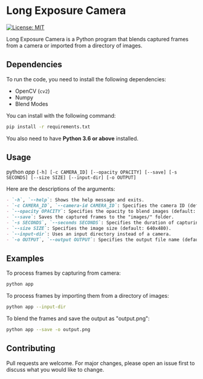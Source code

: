 # Long Exposure Camera
[![License: MIT](https://img.shields.io/badge/License-MIT-yellow.svg)](https://opensource.org/licenses/MIT)

Long Exposure Camera is a Python program that blends captured frames from a camera or imported from a directory of images.

## Dependencies
To run the code, you need to install the following dependencies:

- OpenCV (`cv2`)
- Numpy
- Blend Modes

You can install with the following command:
```bash
pip install -r requirements.txt
```
You also need to have **Python 3.6 or above** installed.

## Usage
python *app* `[-h] [-c CAMERA_ID] [--opacity OPACITY] [--save] [-s SECONDS] [--size SIZE] [--input-dir] [-o OUTPUT]`

Here are the descriptions of the arguments:
```md
- `-h`, `--help`: Shows the help message and exits.
- `-c CAMERA_ID`, `--camera-id CAMERA_ID`: Specifies the camera ID (default: 0).
- `--opacity OPACITY`: Specifies the opacity to blend images (default: 0.3125).
- `--save`: Saves the captured frames to the "images/" folder.
- `-s SECONDS`, `--seconds SECONDS`: Specifies the duration of capturing frames in seconds (default: 10).
- `--size SIZE`: Specifies the image size (default: 640x480).
- `--input-dir`: Uses an input directory instead of a camera.
- `-o OUTPUT`, `--output OUTPUT`: Specifies the output file name (default: output.png).
```

## Examples
To process frames by capturing from camera:
```bash
python app
```

To process frames by importing them from a directory of images:
```bash
python app --input-dir
```

To blend the frames and save the output as "output.png":
```bash
python app --save -o output.png
```

## Contributing
Pull requests are welcome. For major changes, please open an issue first to discuss what you would like to change.
